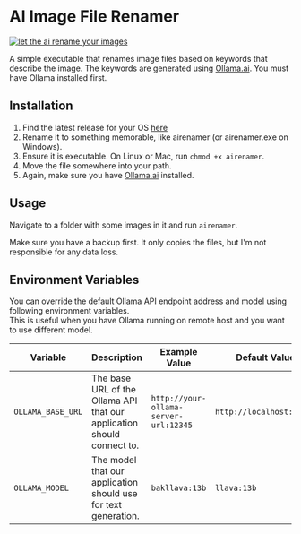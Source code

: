 # AI Image File Renamer

[![let the ai rename your images](https://img.youtube.com/vi/W4Bn73JHPZs/0.jpg)](https://www.youtube.com/watch?v=W4Bn73JHPZs)


A simple executable that renames image files based on keywords that describe the image. The keywords are generated using [Ollama.ai](https://ollama.ai). You must have Ollama installed first.

## Installation

1. Find the latest release for your OS [here](https://github.com/technovangelist/obm/releases/latest/)
2. Rename it to something memorable, like airenamer (or airenamer.exe on Windows).
3. Ensure it is executable. On Linux or Mac, run `chmod +x airenamer`.
4. Move the file somewhere into your path.
5. Again, make sure you have [Ollama.ai](https://ollama.ai) installed.

## Usage

Navigate to a folder with some images in it and run `airenamer`.

Make sure you have a backup first. It only copies the files, but I'm not responsible for any data loss.

## Environment Variables

You can override the default Ollama API endpoint address and model using following environment variables.  
This is useful when you have Ollama running on remote host and you want to use different model.

| Variable               | Description                                                                                            | Example Value                          | Default Value              |
|------------------------|-----------------------------------------------------------------------------------------------|--------------------------------------|---------------------------|
| `OLLAMA_BASE_URL`      | The base URL of the Ollama API that our application should connect to.                           | `http://your-ollama-server-url:12345`               | `http://localhost:11434`          |
| `OLLAMA_MODEL`         | The model that our application should use for text generation.                                | `bakllava:13b`                           | `llava:13b`          |
